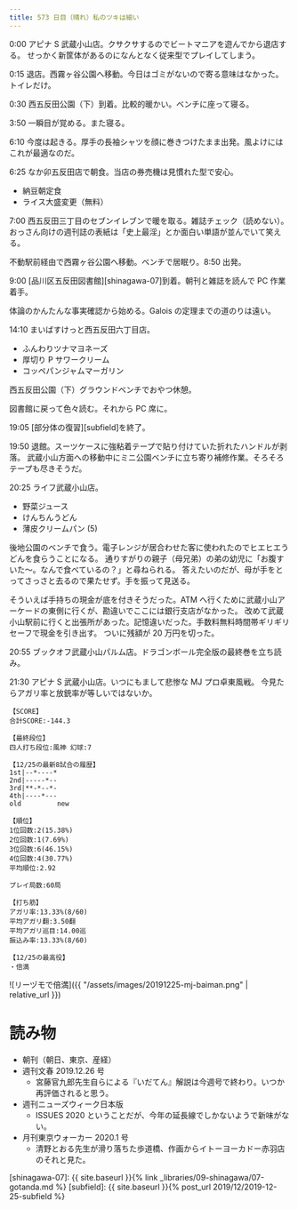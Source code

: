 ```yaml
---
title: 573 日目（晴れ）私のツキは細い
---
```


0:00 アピナ S 武蔵小山店。クサクサするのでビートマニアを遊んでから退店する。
せっかく新筐体があるのになんとなく従来型でプレイしてしまう。

0:15 退店。西霧ヶ谷公園へ移動。今日はゴミがないので寄る意味はなかった。トイレだけ。

0:30 西五反田公園（下）到着。比較的暖かい。ベンチに座って寝る。

3:50 一瞬目が覚める。また寝る。

6:10 今度は起きる。厚手の長袖シャツを顔に巻きつけたまま出発。風よけにはこれが最適なのだ。

6:25 なか卯五反田店で朝食。当店の券売機は見慣れた型で安心。

* 納豆朝定食
* ライス大盛変更（無料）

7:00 西五反田三丁目のセブンイレブンで暖を取る。雑誌チェック（読めない）。
おっさん向けの週刊誌の表紙は「史上最淫」とか面白い単語が並んでいて笑える。

不動駅前経由で西霧ヶ谷公園へ移動。ベンチで居眠り。8:50 出発。

9:00 [品川区五反田図書館][shinagawa-07]到着。朝刊と雑誌を読んで PC 作業着手。

体論のかんたんな事実確認から始める。Galois の定理までの道のりは遠い。

14:10 まいばすけっと西五反田六丁目店。

* ふんわりツナマヨネーズ
* 厚切り P サワークリーム
* コッペパンジャムマーガリン

西五反田公園（下）グラウンドベンチでおやつ休憩。

図書館に戻って色々読む。それから PC 席に。

19:05 [部分体の復習][subfield]を終了。

19:50 退館。スーツケースに強粘着テープで貼り付けていた折れたハンドルが剥落。
武蔵小山方面への移動中にミニ公園ベンチに立ち寄り補修作業。そろそろテープも尽きそうだ。

20:25 ライフ武蔵小山店。

* 野菜ジュース
* けんちんうどん
* 薄皮クリームパン (5)

後地公園のベンチで食う。電子レンジが居合わせた客に使われたのでヒエヒエうどんを食らうことになる。
通りすがりの親子（母兄弟）の弟の幼児に「お腹すいた～。なんで食べているの？」と尋ねられる。
答えたいのだが、母が手をとってさっさと去るので果たせず。手を振って見送る。

そういえば手持ちの現金が底を付きそうだった。ATM へ行くために武蔵小山アーケードの東側に行くが、勘違いでここには銀行支店がなかった。
改めて武蔵小山駅前に行くと出張所があった。記憶違いだった。手数料無料時間帯ギリギリセーフで現金を引き出す。
ついに残額が 20 万円を切った。

20:55 ブックオフ武蔵小山パルム店。ドラゴンボール完全版の最終巻を立ち読み。

21:30 アピナ S 武蔵小山店。いつにもまして悲惨な MJ プロ卓東風戦。
今見たらアガリ率と放銃率が等しいではないか。

```text
【SCORE】
合計SCORE:-144.3

【最終段位】
四人打ち段位:風神 幻球:7

【12/25の最新8試合の履歴】
1st|--*----*
2nd|-----*--
3rd|**-*--*-
4th|----*---
old         new

【順位】
1位回数:2(15.38%)
2位回数:1(7.69%)
3位回数:6(46.15%)
4位回数:4(30.77%)
平均順位:2.92

プレイ局数:60局

【打ち筋】
アガリ率:13.33%(8/60)
平均アガリ翻:3.50翻
平均アガリ巡目:14.00巡
振込み率:13.33%(8/60)

【12/25の最高役】
・倍満
```

![リーヅモで倍満]({{ "/assets/images/20191225-mj-baiman.png" | relative_url }})

# 読み物

* 朝刊（朝日、東京、産経）
* 週刊文春 2019.12.26 号
  * 宮藤官九郎先生自らによる『いだてん』解説は今週号で終わり。いつか再評価されると思う。
* 週刊ニューズウィーク日本版
  * ISSUES 2020 ということだが、今年の延長線でしかないようで新味がない。
* 月刊東京ウォーカー 2020.1 号
  * 清野とおる先生が滑り落ちた歩道橋、作画からイトーヨーカドー赤羽店のそれと見た。

[shinagawa-07]: {{ site.baseurl }}{% link _libraries/09-shinagawa/07-gotanda.md %}
[subfield]: {{ site.baseurl }}{% post_url 2019/12/2019-12-25-subfield %}
